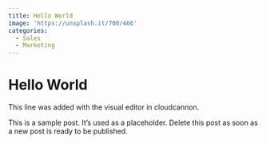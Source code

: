 ```yaml
---
title: Hello World
image: 'https://unsplash.it/700/466'
categories:
  - Sales
  - Marketing
---
```



# Hello World

This line was added with the visual editor in cloudcannon.

This is a sample post. It’s used as a placeholder. Delete this post as soon as a new post is ready to be published.